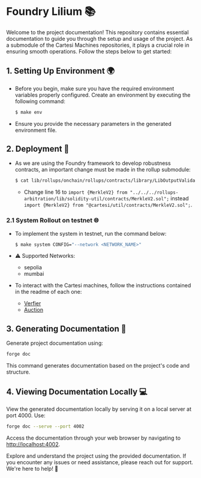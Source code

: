 # Foundry Lilium 📚

Welcome to the project documentation! This repository contains essential documentation to guide you through the setup and usage of the project. As a submodule of the Cartesi Machines repositories, it plays a crucial role in ensuring smooth operations. Follow the steps below to get started:

## 1. Setting Up Environment 🌍

- Before you begin, make sure you have the required environment variables properly configured. Create an environment by executing the following command:

    ```bash
    $ make env
    ```

- Ensure you provide the necessary parameters in the generated environment file.

## 2. Deployment 🚀

- As we are using the Foundry framework to develop robustness contracts, an important change must be made in the rollup submodule:

    ```bash
    $ cat lib/rollups/onchain/rollups/contracts/library/LibOutputValidation.sol
    ```

    - Change line 16 to ```import {MerkleV2} from "../../../rollups-arbitration/lib/solidity-util/contracts/MerkleV2.sol";``` instead ```import {MerkleV2} from "@cartesi/util/contracts/MerkleV2.sol";```.

### 2.1 System Rollout on testnet 🌐

- To implement the system in testnet, run the command below:

    ```bash
    $ make system CONFIG="--network <NETWORK_NAME>"
    ```

- ⚠️ Supported Networks:
    - sepolia
    - mumbai

- To interact with the Cartesi machines, follow the instructions contained in the readme of each one:

    - [Verfier](https://github.com/Lilium-DApp/verifier#interacting-with-the-application-)
    - [Auction](https://github.com/Lilium-DApp/auction#interacting-with-the-application-)

## 3. Generating Documentation 📖

Generate project documentation using:

```bash
forge doc
```

This command generates documentation based on the project's code and structure.

## 4. Viewing Documentation Locally 💻

View the generated documentation locally by serving it on a local server at port 4000. Use:

```bash
forge doc --serve --port 4002
```

Access the documentation through your web browser by navigating to <http://localhost:4002>.

Explore and understand the project using the provided documentation. If you encounter any issues or need assistance, please reach out for support. We're here to help! 🤝